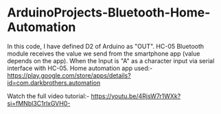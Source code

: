 # ArduinoProjects-Bluetooth-Home-Automation

In this code, I have defined D2 of Arduino as "OUT".
HC-05 Bluetooth module receives the value we send from the smartphone app (value depends on the app).
When the Input is "A" as a character input via serial interface with HC-05.
Home automation app used:- https://play.google.com/store/apps/details?id=com.darkbrothers.automation

Watch the full video tutorial:- https://youtu.be/4RjsW7r1WXk?si=fMNbl3C1rlxGVH0-
